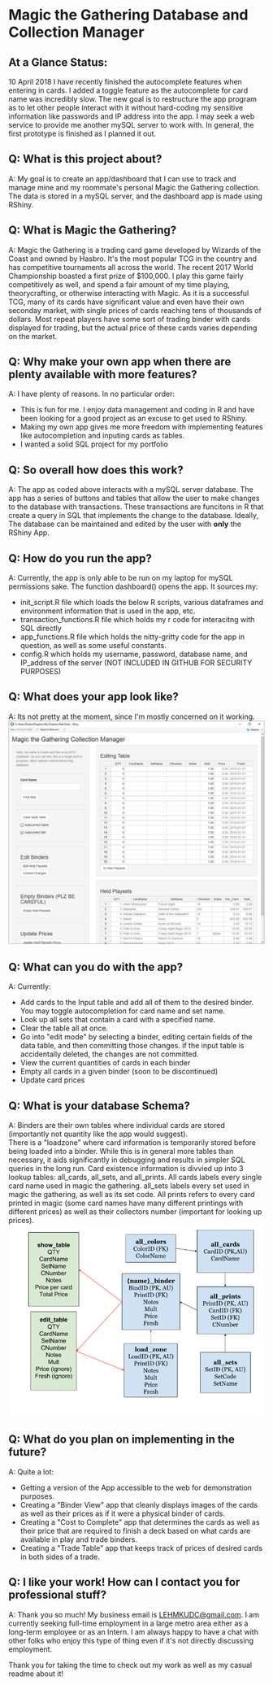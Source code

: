 # Magic the Gathering Database and Collection Manager

## At a Glance Status:
10 April 2018
I have recently finished the autocomplete features when entering in cards. 
I added a toggle feature as the autocomplete for card name was incredibly slow.
The new goal is to restructure the app program as to let other people interact with it without hard-coding my sensitive
information like passwords and IP address into the app. I may seek a web service to provide me another mySQL server to work with.
In general, the first prototype is finished as I planned it out.

## Q: What is this project about?
A: My goal is to create an app/dashboard that I can use to track and manage mine and my roommate's personal
Magic the Gathering collection. The data is stored in a mySQL server, and the dashboard app is made using RShiny.

## Q: What is Magic the Gathering?  
A: Magic the Gathering is a trading card game developed by Wizards of the Coast and owned by Hasbro. 
It's the most popular TCG in the country and has competitive tournaments all across the world. 
The recent 2017 World Championship boasted a first prize of $100,000. I play this game fairly competitively as well, 
and spend a fair amount of my time playing, theorycrafting, or otherwise interacting with Magic. 
As it is a successful TCG, many of its cards have significant value and even have their own seconday market, 
with single prices of cards reaching tens of thousands of dollars. 
Most repeat players have some sort of trading binder with cards displayed for trading, 
but the actual price of these cards varies depending on the market. 

## Q: Why make your own app when there are plenty available with more features?
A: I have plenty of reasons. In no particular order:
* This is fun for me. I enjoy data management and coding in R and have been looking for a good project as an excuse to get used to RShiny.
* Making my own app gives me more freedom with implementing features like autocompletion and inputing cards as tables.
* I wanted a solid SQL project for my portfolio

## Q: So overall how does this work?
A: The app as coded above interacts with a mySQL server database. 
The app has a series of buttons and tables that allow the user to make changes to the database with transactions.
These transactions are funcitons in R that create a query in SQL that implements the change to the database.
Ideally, The database can be maintained and edited by the user with __only__ the RShiny App.

## Q: How do you run the app?
A: Currently, the app is only able to be run on my laptop for mySQL permissions sake. The function dashboard() opens the app. 
It sources my: 
* init_script.R file which loads the below R scripts, various dataframes and environment information that is used in the app, etc.
* transaction_functions.R file which holds my r code for interacitng with SQL directly
* app_functions.R file which holds the nitty-gritty code for the app in question, as well as some useful constants.
* config.R which holds my username, password, database name, and IP_address of the server (NOT INCLUDED IN GITHUB FOR SECURITY PURPOSES)

## Q: What does your app look like?
A: Its not pretty at the moment, since I'm mostly concerned on it working. ![Like this!](dashboard_screenshot.jpg)

## Q: What can you do with the app?
A: Currently:
* Add cards to the Input table and add all of them to the desired binder. You may toggle autocompletion for card name and set name.
* Look up all sets that contain a card with a specified name.
* Clear the table all at once.
* Go into "edit mode" by selecting a binder, editing certain fields of the data table, and then committing those changes. 
if the input table is accidentally deleted, the changes are not committed.
* View the current quantities of cards in each binder
* Empty all cards in a given binder (soon to be discontinued)
* Update card prices

## Q: What is your database Schema?
A: Binders are their own tables where individual cards are stored (importantly not quantity like the app would suggest).  
There is a "loadzone" where card information is temporarily stored before being loaded into a binder. While this is in 
general more tables than necessary, it aids significantly in debugging and results in simpler SQL queries in the long run.
Card existence information is divvied up into 3 lookup tables: all_cards, all_sets, and all_prints. All cards labels every single card name used in magic the gathering. all_sets labels every set used in magic the gathering, as well as its set code. All prints refers to every card printed in magic (some card names have many different printings with different prices) as well as their collectors number (important for looking up prices).
![Here's a Diagram](schema.png)

## Q: What do you plan on implementing in the future?
A: Quite a lot:
* Getting a version of the App accessible to the web for demonstration purposes.
* Creating a "Binder View" app that cleanly displays images of the cards as well as their prices as if it were a physical binder of cards.
* Creating a "Cost to Complete" app that determines the cards as well as their price that are required to finish a deck based
on what cards are available in play and trade binders.
* Creating a "Trade Table" app that keeps track of prices of desired cards in both sides of a trade.

## Q: I like your work! How can I contact you for professional stuff?
A: Thank you so much! My business email is LEHMKUDC@gmail.com. I am currently seeking full-time employment in a large metro area either as a long-term employee or as an Intern. I am always happy to have a chat with other folks who enjoy this type of thing even if it's not
directly discussing employment.


Thank you for taking the time to check out my work as well as my casual readme about it!
